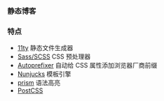 ### 静态博客

### 特点
- [11ty][11ty] 静态文件生成器
- [Sass/SCSS][sass] CSS 预处理器
- [Autoprefixer][autoprefixer] 自动给 CSS 属性添加浏览器厂商前缀
- [Nunjucks][nunjucks] 模板引擎
- [prism][prism] 语法高亮
- [PostCSS][postcss] 

[11ty]: https://www.11ty.io/
[sass]: https://sass-lang.com/
[nunjucks]: https://mozilla.github.io/nunjucks/
[postcss]: https://postcss.org/
[autoprefixer]: https://github.com/postcss/autoprefixer
[prism]: https://prismjs.com/
